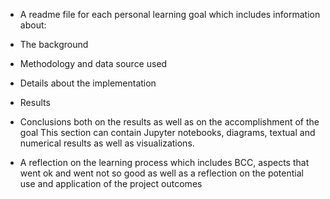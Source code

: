 - A readme file for each personal learning goal which includes information about:
- The background
- Methodology and data source used
- Details about the implementation
- Results
- Conclusions both on the results as well as on the accomplishment of the goal
This section can contain Jupyter notebooks, diagrams, textual and numerical results as 
well as visualizations.

- A reflection on the learning process which includes BCC, aspects that went ok and went not so 
good as well as a reflection on the potential use and application of the project outcomes
